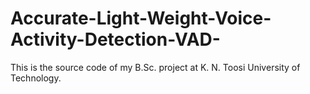 # Accurate-Light-Weight-Voice-Activity-Detection-VAD-
This is the source code of my B.Sc. project at K. N. Toosi University of Technology.
